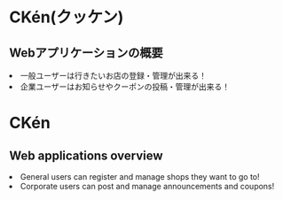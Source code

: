 <h1>CKén(クッケン)</h1>

<h2>Webアプリケーションの概要</h2>
<li>一般ユーザーは行きたいお店の登録・管理が出来る！</li>
<li>企業ユーザーはお知らせやクーポンの投稿・管理が出来る！</li>

<h1>CKén</h1>
<h2>Web applications overview</h2>
<li>General users can register and manage shops they want to go to!</li>
<li>Corporate users can post and manage announcements and coupons!</li>